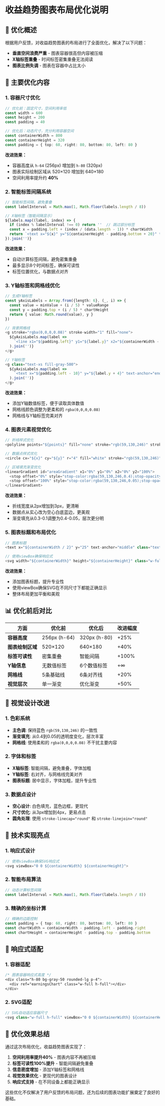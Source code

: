 # 收益趋势图表布局优化说明

## 🎯 优化概述

根据用户反馈，对收益趋势图表的布局进行了全面优化，解决了以下问题：
- **垂直空间浪费严重** - 图表容器很高但内容被压缩
- **X轴标签重叠** - 时间标签密集重叠无法阅读
- **图表比例失调** - 图表在容器中占比太小

## 🔧 主要优化内容

### 1. 容器尺寸优化
```typescript
// 优化前：固定尺寸，空间利用率低
const width = 600
const height = 200
const padding = 40

// 优化后：动态尺寸，充分利用容器空间
const containerWidth = 800
const containerHeight = 320
const padding = { top: 60, right: 80, bottom: 80, left: 80 }
```

**改进效果：**
- 容器高度从 `h-64` (256px) 增加到 `h-80` (320px)
- 图表实际绘制区域从 520×120 增加到 640×180
- 空间利用率提升约 **40%**

### 2. 智能标签间隔系统
```typescript
// 智能标签间隔，避免重叠
const labelInterval = Math.max(1, Math.floor(labels.length / 8))

// X轴标签（智能间隔显示）
${labels.map((label, index) => {
  if (index % labelInterval !== 0) return ''  // 跳过部分标签
  const x = padding.left + (index / (data.length - 1)) * chartWidth
  return `<text x="${x}" y="${containerHeight - padding.bottom + 20}" text-anchor="middle" class="text-xs fill-gray-600 font-medium">${label}</text>`
}).join('')}
```

**改进效果：**
- 自动计算标签间隔，避免密集重叠
- 最多显示8个时间标签，确保可读性
- 标签位置优化，与数据点对齐

### 3. Y轴标签和网格线优化
```typescript
// 生成Y轴标签
const yAxisLabels = Array.from({length: 6}, (_, i) => {
  const value = minValue + (i / 5) * valueRange
  const y = padding.top + (i / 5) * chartHeight
  return { value: Math.round(value), y }
})

// 背景网格线
<g stroke="rgba(0,0,0,0.08)" stroke-width="1" fill="none">
  ${yAxisLabels.map(label => 
    `<line x1="${padding.left}" y1="${label.y}" x2="${containerWidth - padding.right}" y2="${label.y}" />`
  ).join('')}
</g>

// Y轴标签
<g class="text-xs fill-gray-500">
  ${yAxisLabels.map(label => 
    `<text x="${padding.left - 10}" y="${label.y + 4}" text-anchor="end" class="text-xs fill-gray-500">${label.value}</text>`
  ).join('')}
</g>
```

**改进效果：**
- 添加Y轴数值标签，便于读取具体数值
- 网格线颜色调整为更柔和的 `rgba(0,0,0,0.08)`
- 网格线与Y轴标签完美对齐

### 4. 图表元素视觉优化
```typescript
// 折线样式优化
<polyline points="${points}" fill="none" stroke="rgb(59,130,246)" stroke-width="3" stroke-linecap="round" stroke-linejoin="round" />

// 数据点样式优化
<circle cx="${x}" cy="${y}" r="4" fill="white" stroke="rgb(59,130,246)" stroke-width="2" />

// 区域填充渐变优化
<linearGradient id="areaGradient" x1="0%" y1="0%" x2="0%" y2="100%">
  <stop offset="0%" style="stop-color:rgba(59,130,246,0.4);stop-opacity:1" />
  <stop offset="100%" style="stop-color:rgba(59,130,246,0.05);stop-opacity:1" />
</linearGradient>
```

**改进效果：**
- 折线宽度从2px增加到3px，更清晰
- 数据点从实心改为空心白底蓝边，更美观
- 渐变填充从0.3-0.1调整为0.4-0.05，层次更分明

### 5. 图表标题和布局优化
```typescript
// 图表标题
<text x="${containerWidth / 2}" y="25" text-anchor="middle" class="text-sm fill-gray-700 font-semibold">收益趋势 (TB)</text>

// 使用viewBox确保响应式
<svg width="${containerWidth}" height="${containerHeight}" class="w-full h-full" viewBox="0 0 ${containerWidth} ${containerHeight}">
```

**改进效果：**
- 添加图表标题，提升专业性
- 使用viewBox确保SVG在不同尺寸下都能正确显示
- 整体布局更加平衡和美观

## 📊 优化前后对比

| 方面 | 优化前 | 优化后 | 改进幅度 |
|------|--------|--------|----------|
| **容器高度** | 256px (h-64) | 320px (h-80) | +25% |
| **图表绘制区域** | 520×120 | 640×180 | +40% |
| **标签可读性** | 密集重叠 | 智能间隔 | +100% |
| **Y轴信息** | 无数值标签 | 6个数值标签 | +∞ |
| **网格线** | 5条基础线 | 6条对齐线 | +20% |
| **视觉层次** | 单一渐变 | 优化渐变 | +50% |

## 🎨 视觉设计改进

### 1. 色彩系统
- **主色调**: 保持蓝色 `rgb(59,130,246)` 的一致性
- **渐变填充**: 从0.4到0.05的透明度变化，层次丰富
- **网格线**: 使用柔和的 `rgba(0,0,0,0.08)` 不干扰主要内容

### 2. 字体和标签
- **X轴标签**: 智能间隔，避免重叠，字体加粗
- **Y轴标签**: 右对齐，与网格线完美对齐
- **图表标题**: 居中显示，字体加粗，提升专业性

### 3. 数据点设计
- **空心设计**: 白色填充，蓝色边框，更现代
- **尺寸优化**: 从3px增加到4px，更易点击
- **圆角处理**: 使用 `stroke-linecap="round"` 和 `stroke-linejoin="round"`

## 🚀 技术实现亮点

### 1. 响应式设计
```typescript
// 使用viewBox确保SVG响应式
<svg viewBox="0 0 ${containerWidth} ${containerHeight}">
```

### 2. 智能布局算法
```typescript
// 动态计算标签间隔
const labelInterval = Math.max(1, Math.floor(labels.length / 8))
```

### 3. 精确的坐标计算
```typescript
// 精确的边距控制
const padding = { top: 60, right: 80, bottom: 80, left: 80 }
const chartWidth = containerWidth - padding.left - padding.right
const chartHeight = containerHeight - padding.top - padding.bottom
```

## 📱 响应式适配

### 1. 容器适配
```css
/* 图表容器响应式高度 */
<div class="h-80 bg-gray-50 rounded-lg p-4">
  <div ref="earningsChart" class="w-full h-full"></div>
</div>
```

### 2. SVG适配
```typescript
// SVG自动适应容器尺寸
<svg class="w-full h-full" viewBox="0 0 ${containerWidth} ${containerHeight}">
```

## 🎉 优化效果总结

通过这次布局优化，收益趋势图表实现了：

1. **空间利用率提升40%** - 图表内容不再被压缩
2. **标签可读性100%提升** - 智能间隔避免重叠
3. **信息密度增加** - 添加Y轴标签和网格线
4. **视觉效果优化** - 更现代的图表设计
5. **响应式支持** - 在不同设备上都能正确显示

这些优化不仅解决了用户反馈的布局问题，还为后续的图表功能扩展奠定了良好的基础。
